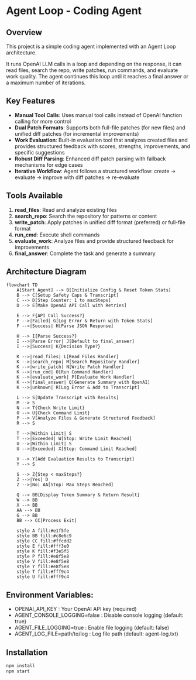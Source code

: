 # Agent Loop - Coding Agent

## Overview

This project is a simple coding agent implemented with an Agent Loop architecture.

It runs OpenAI LLM calls in a loop and depending on the response, it can read files, search the repo, write patches, run commands, and evaluate work quality. The agent continues this loop until it reaches a final answer or a maximum number of iterations.

## Key Features

- **Manual Tool Calls**: Uses manual tool calls instead of OpenAI function calling for more control
- **Dual Patch Formats**: Supports both full-file patches (for new files) and unified diff patches (for incremental improvements)
- **Work Evaluation**: Built-in evaluation tool that analyzes created files and provides structured feedback with scores, strengths, improvements, and specific suggestions
- **Robust Diff Parsing**: Enhanced diff patch parsing with fallback mechanisms for edge cases
- **Iterative Workflow**: Agent follows a structured workflow: create → evaluate → improve with diff patches → re-evaluate

## Tools Available

1. **read_files**: Read and analyze existing files
2. **search_repo**: Search the repository for patterns or content
3. **write_patch**: Apply patches in unified diff format (preferred) or full-file format
4. **run_cmd**: Execute shell commands
5. **evaluate_work**: Analyze files and provide structured feedback for improvements
6. **final_answer**: Complete the task and generate a summary

## Architecture Diagram

```mermaid
flowchart TD
    A[Start Agent] --> B[Initialize Config & Reset Token Stats]
    B --> C[Setup Safety Caps & Transcript]
    C --> D[Step Counter: 1 to maxSteps]
    D --> E[Make OpenAI API Call with Retries]
    
    E --> F{API Call Success?}
    F -->|Failed| G[Log Error & Return with Token Stats]
    F -->|Success| H[Parse JSON Response]
    
    H --> I{Parse Success?}
    I -->|Parse Error| J[Default to final_answer]
    I -->|Success| K{Decision Type?}
    
    K -->|read_files| L[Read Files Handler]
    K -->|search_repo| M[Search Repository Handler]
    K -->|write_patch| N[Write Patch Handler]
    K -->|run_cmd| O[Run Command Handler]
    K -->|evaluate_work| P[Evaluate Work Handler]
    K -->|final_answer| Q[Generate Summary with OpenAI]
    K -->|unknown| R[Log Error & Add to Transcript]
    
    L --> S[Update Transcript with Results]
    M --> S
    N --> T{Check Write Limit}
    O --> U{Check Command Limit}
    P --> V[Analyze Files & Generate Structured Feedback]
    R --> S
    
    T -->|Within Limit| S
    T -->|Exceeded| W[Stop: Write Limit Reached]
    U -->|Within Limit| S
    U -->|Exceeded| X[Stop: Command Limit Reached]
    
    V --> Y[Add Evaluation Results to Transcript]
    Y --> S
    
    S --> Z{Step < maxSteps?}
    Z -->|Yes| D
    Z -->|No| AA[Stop: Max Steps Reached]
    
    Q --> BB[Display Token Summary & Return Result]
    W --> BB
    X --> BB
    AA --> BB
    G --> BB
    BB --> CC[Process Exit]
    
    style A fill:#e1f5fe
    style BB fill:#c8e6c9
    style CC fill:#ffcdd2
    style E fill:#fff3e0
    style K fill:#f3e5f5
    style P fill:#e8f5e8
    style V fill:#e8f5e8
    style Y fill:#e8f5e8
    style T fill:#fff9c4
    style U fill:#fff9c4
```

## Environment Variables:

- OPENAI_API_KEY : Your OpenAI API key (required)
- AGENT_CONSOLE_LOGGING=false : Disable console logging (default: true)
- AGENT_FILE_LOGGING=true : Enable file logging (default: false)
- AGENT_LOG_FILE=path/to/log : Log file path (default: agent-log.txt)

## Installation

```bash
npm install
npm start
```
